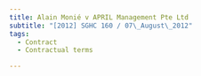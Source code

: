 ```yaml
---
title: Alain Monié v APRIL Management Pte Ltd 
subtitle: "[2012] SGHC 160 / 07\_August\_2012"
tags:
  - Contract
  - Contractual terms

---
```


